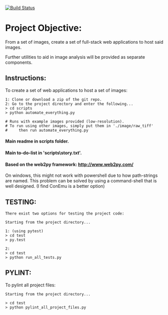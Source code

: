 [![Build Status](https://travis-ci.org/SpaceKatt/CSPLN.svg?branch=master)](https://travis-ci.org/SpaceKatt/CSPLN)

# Project Objective:

From a set of images, create a set of full-stack web applications to
    host said images.

Further utilities to aid in image analysis will be provided as separate
    components.

## Instructions:

To create a set of web applications to host a set of images:

    1: Clone or download a zip of the git repo.
    2: Go to the project directory and enter the following...
    > cd scripts
    > python automate_everything.py

    # Runs with example images provided (low-resolution).
    # To run using other images, simply put them in './image/raw_tiff'
    #     then run automate_everything.py

#### Main readme in scripts folder.

#### Main to-do-list in 'scripts\story.txt'.

#### Based on the web2py framework: http://www.web2py.com/

On windows, this might not work with powershell due to how path-strings
    are named. This problem can be solved by using a command-shell that
    is well designed. (I find ConEmu is a better option)

## TESTING:

    There exist two options for testing the project code:

    Starting from the project directory...

    1: (using pytest)
    > cd test
    > py.test

    2:
    > cd test
    > python run_all_tests.py

## PYLINT:

To pylint all project files:

    Starting from the project directory...

    > cd test
    > python pylint_all_project_files.py
